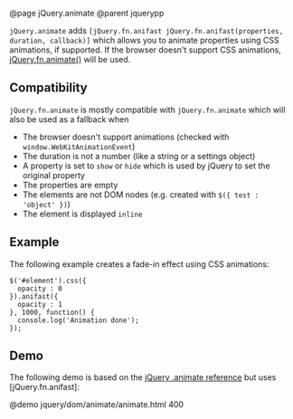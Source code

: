 @page jQuery.animate
@parent jquerypp

`jQuery.animate` adds `[jQuery.fn.anifast jQuery.fn.anifast(properties, duration, callback)]`
which allows you to animate properties using CSS animations, if supported.
If the browser doesn't support CSS animations, [jQuery.fn.animate()](http://api.jquery.com/animate/) will be used.

## Compatibility

`jQuery.fn.animate` is mostly compatible with `jQuery.fn.animate` which will also be used as a fallback when

- The browser doesn't support animations (checked with `window.WebKitAnimationEvent`)
- The duration is not a number (like a string or a settings object)
- A property is set to `show` or `hide` which is used by jQuery to set the original property
- The properties are empty
- The elements are not DOM nodes (e.g. created with `$({ test : 'object' })`)
- The element is displayed `inline`

## Example

The following example creates a fade-in effect using CSS animations:

    $('#element').css({
      opacity : 0
    }).anifast({
      opacity : 1
    }, 1000, function() {
      console.log('Animation done');
    });

## Demo

The following demo is based on the [jQuery .animate reference](http://api.jquery.com/animate/) but uses
[jQuery.fn.anifast]:

@demo jquery/dom/animate/animate.html 400
